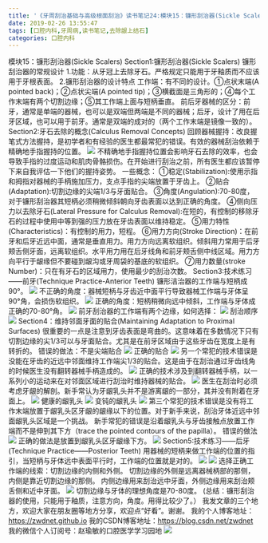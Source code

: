 ```yaml
---
title: '《牙周刮治基础与高级根面刮治》读书笔记24:模块15：镰形刮治器(Sickle Scalers)'
date: 2019-02-26 13:55:47
tags: [口腔内科,牙周病,读书笔记,去除龈上结石]
categories: 口腔内科
---
```

模块15：镰形刮治器(Sickle Scalers)
Section1:镰形刮治器(Sickle Scalers)
镰形刮治器的常规设计
1.功能：从牙冠上去除牙石。严格规定只能用于牙釉质而不应该用于牙根表面。
2.镰形刮治器的设计特点
工作端：有不同的设计。①点状末端(A pointed back)；②点状尖端(A pointed tip)；③横截面是三角形的；④每个工作末端有两个切割边缘；⑤其工作端上面与短柄垂直。
前后牙器械的区分：前牙，通常是单端的器械，也可以是双端但两端是不同的器械；后牙，设计了用在后牙区域，也可以用于前牙。通常是双端的成对的（两个工作末端是镜像一致的）。
Section2:牙石去除的概念(Calculus Removal Concepts)
回顾器械握持：改良握笔式方法握持，是初学者和有经验的医生都最常犯的错误。有效的器械刮治依赖于精确地手指握持的位置。
![](https://zymblog-1258069789.cos.ap-chengdu.myqcloud.com/blog0102-yzgzjc24/01.png)
不精确地手指握持位置会影响牙石去除的效率，也会导致手指的过度运动和肌肉骨骼损伤。在开始进行刮治之前，所有医生都应该暂停下来自我评估一下他们的握持姿势。
一些概念： 
①稳定(Stabilization):使用示指和拇指对器械的手柄施加压力，支点手指的尖端放置于牙齿上。
②贴合(Adaptation):切割边缘的尖端1/3与牙面贴合。
③角度(Angulation):70-80度，对于镰形刮治器其短柄必须稍微倾斜朝向牙齿表面以达到正确的角度。
④侧向压力以去除牙石(Lateral Pressure for Calculus Removal):在短的，有控制的移除牙石的过程中使用中等到强的压力放在牙齿表面以维持稳定。
⑤用力特性(Characteristics)：有控制的用力，短程。
⑥用力方向(Stroke Direction)：在前牙和后牙近远中面，通常是垂直用力。用力方向远离软组织。倾斜用力常用于后牙颊舌侧牙面，远离软组织。水平用力用在后牙线角和前牙颊舌侧中线区域。用力方向平行于龈缘但不要碰到龈沟或牙周袋的基底的软组织。
⑦用力数量(stroke Number)：只在有牙石的区域用力，使用最少的刮治次数。
Section3:技术练习——前牙(Technique Practice-Anterior Teeth)
镰形洁治器的工作端与短柄成90°。
![](https://zymblog-1258069789.cos.ap-chengdu.myqcloud.com/blog0102-yzgzjc24/02.png)
不正确的角度：器械短柄与牙齿近中面平行导致器械工作端与牙体呈90°角，会损伤软组织。
![](https://zymblog-1258069789.cos.ap-chengdu.myqcloud.com/blog0102-yzgzjc24/03.png)
正确的角度：短柄稍微向远中倾斜，工作端与牙体成正确的70-80°角。
![](https://zymblog-1258069789.cos.ap-chengdu.myqcloud.com/blog0102-yzgzjc24/04.png)
前牙刮治器的工作端有两个边缘，如何选择：
![](https://zymblog-1258069789.cos.ap-chengdu.myqcloud.com/blog0102-yzgzjc24/05.png)
刮治顺序
![](https://zymblog-1258069789.cos.ap-chengdu.myqcloud.com/blog0102-yzgzjc24/06.png)
Section4：维持邻面牙面的贴合(Maintaining Adaptation to Proximal Surfaces)
很重要的一点是注意到牙齿表面是弯曲的。这意味着在多数情况下只有切割边缘的尖1/3可以与牙面贴合。尤其是在前牙区域由于这些牙齿在宽度上是有转折的。
错误的做法：不是尖端贴合
![](https://zymblog-1258069789.cos.ap-chengdu.myqcloud.com/blog0102-yzgzjc24/07.png)
正确的贴合
![](https://zymblog-1258069789.cos.ap-chengdu.myqcloud.com/blog0102-yzgzjc24/08.png)
另一个常犯的技术错误是没能在牙齿的近远中邻面维持工作端尖1/3的贴合。这是由于在刮治通过牙齿线角的时候医生没有翻转器械手柄造成的。
![](https://zymblog-1258069789.cos.ap-chengdu.myqcloud.com/blog0102-yzgzjc24/09.png)
正确的技术涉及到翻转器械手柄，以一系列小的运动来在对邻面区域进行刮治时维持器械的贴合。
![](https://zymblog-1258069789.cos.ap-chengdu.myqcloud.com/blog0102-yzgzjc24/10.png)
医生在刮治时必须考虑牙龈的解剖。新手常认为牙龈乳头并不是游离龈的一部分，其并没有附着在牙面上。
![](https://zymblog-1258069789.cos.ap-chengdu.myqcloud.com/blog0102-yzgzjc24/11.png)
健康的龈乳头
![](https://zymblog-1258069789.cos.ap-chengdu.myqcloud.com/blog0102-yzgzjc24/12.png)
变钝的龈乳头
![](https://zymblog-1258069789.cos.ap-chengdu.myqcloud.com/blog0102-yzgzjc24/13.png)
第三个常犯的技术错误是没有将工作末端放置于龈乳头区牙龈的龈缘以下的位置。对于新手来说，刮治牙体近远中邻面龈乳头区域是一个挑战。
新手常犯的错误是沿着龈乳头与牙齿接触点放置工作端而不是伸到其下方（trace the pointed contours of the papilla）。
错误的做法
![](https://zymblog-1258069789.cos.ap-chengdu.myqcloud.com/blog0102-yzgzjc24/14.png)
正确的做法是放置到龈乳头区牙龈缘下方。
![](https://zymblog-1258069789.cos.ap-chengdu.myqcloud.com/blog0102-yzgzjc24/15.png)
Section5:技术练习——后牙(Technique Practice——Posterior Teeth)
用器械的短柄来做工作端的位置的指引，当短柄与牙体远中表面平行时，工作端的位置就是对的。
![](https://zymblog-1258069789.cos.ap-chengdu.myqcloud.com/blog0102-yzgzjc24/16.png)
![](https://zymblog-1258069789.cos.ap-chengdu.myqcloud.com/blog0102-yzgzjc24/17.png)
选择正确工作端的线索：切割边缘的内侧和外侧。
切割边缘的外侧是远离器械柄部的那侧，内侧是靠近切割边缘的那侧。
内侧边缘用来刮治远中牙面，外侧边缘用来刮治颊舌侧和近中牙面。
![](https://zymblog-1258069789.cos.ap-chengdu.myqcloud.com/blog0102-yzgzjc24/18.png)
切割边缘与牙体的理想角度是70-80度。
(总结：镰形刮治器的使用，只能用于釉质，注意方向，角度。用得比较少了。）
我发文章的三个地方，欢迎大家在朋友圈等地方分享，欢迎点“好看”。谢谢。
我的个人博客地址：https://zwdnet.github.io
我的CSDN博客地址：https://blog.csdn.net/zwdnet
我的微信个人订阅号：赵瑜敏的口腔医学学习园地
![](https://zymblog-1258069789.cos.ap-chengdu.myqcloud.com/other/wx.jpg)